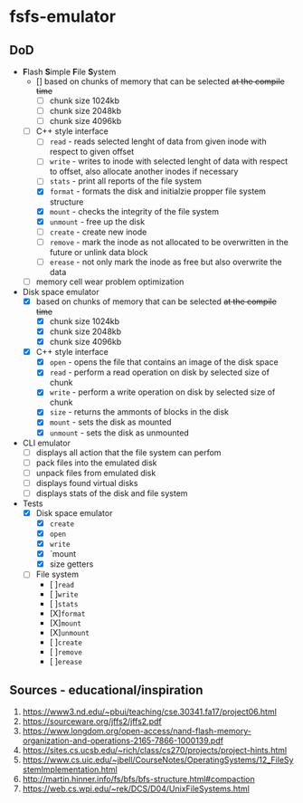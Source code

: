 # fsfs-emulator

## DoD
- **F**lash **S**imple **F**ile **S**ystem
  - [] based on chunks of memory that can be selected ~~at the compile time~~
    - [ ] chunk size 1024kb
    - [ ] chunk size 2048kb
    - [ ] chunk size 4096kb
  - [ ] C++ style interface
    - [ ] `read` - reads selected lenght of data from given inode with respect to given offset
    - [ ] `write` - writes to inode with selected lenght of data with respect to offset, also allocate another inodes if necessary
    - [ ] `stats` - print all reports of the file system 
    - [X] `format` - formats the disk and initialzie propper file system structure
    - [X] `mount` - checks the integrity of the file system
    - [X] `unmount` - free up the disk
    - [ ] `create` - create new inode
    - [ ] `remove` - mark the inode as not allocated to be overwritten in the future or unlink data block
    - [ ] `erease` - not only mark the inode as free but also overwrite the data
  - [ ] memory cell wear problem optimization
- Disk space emulator
  - [X] based on chunks of memory that can be selected ~~at the compile time~~
    - [X] chunk size 1024kb
    - [X] chunk size 2048kb
    - [X] chunk size 4096kb
  - [X] C++ style interface
    - [X] `open` - opens the file that contains an image of the disk space
    - [X] `read` - perform a read operation on disk by selected size of chunk
    - [X] `write` - perform a write operation on disk by selected size of chunk
    - [X] `size` - returns the ammonts of blocks in the disk
    - [X] `mount` - sets the disk as mounted
    - [X] `unmount` - sets the disk as unmounted
- CLI emulator
  - [ ] displays all action that the file system can perfom
  - [ ] pack files into the emulated disk
  - [ ] unpack files from emulated disk
  - [ ] displays found virtual disks
  - [ ] displays stats of the disk and file system
- Tests
  - [X] Disk space emulator
    - [X] `create`
    - [X] `open`
    - [X] `write`
    - [X] `mount
    - [X] size getters
  - [ ] File system
    - [ ]`read`
    - [ ]`write`
    - [ ]`stats`
    - [X]`format`
    - [X]`mount`
    - [X]`unmount`
    - [ ]`create`
    - [ ]`remove`
    - [ ]`erease`


## Sources - educational/inspiration
1. https://www3.nd.edu/~pbui/teaching/cse.30341.fa17/project06.html
2. https://sourceware.org/jffs2/jffs2.pdf
3. https://www.longdom.org/open-access/nand-flash-memory-organization-and-operations-2165-7866-1000139.pdf
4. https://sites.cs.ucsb.edu/~rich/class/cs270/projects/project-hints.html
5. https://www.cs.uic.edu/~jbell/CourseNotes/OperatingSystems/12_FileSystemImplementation.html
6. http://martin.hinner.info/fs/bfs/bfs-structure.html#compaction
7. https://web.cs.wpi.edu/~rek/DCS/D04/UnixFileSystems.html